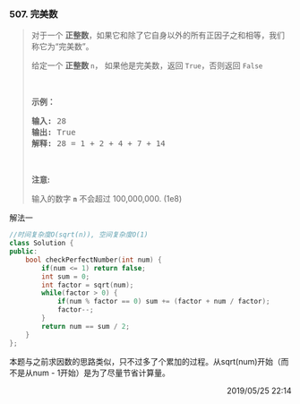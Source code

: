 ### 507. 完美数
> <div class="content__2ebE"><div><p>对于一个&nbsp;<strong>正整数</strong>，如果它和除了它自身以外的所有正因子之和相等，我们称它为“完美数”。</p>
> 
> <p>给定一个&nbsp;<strong>正整数&nbsp;</strong><code>n</code>，&nbsp;如果他是完美数，返回&nbsp;<code>True</code>，否则返回&nbsp;<code>False</code></p>
> 
> <p>&nbsp;</p>
> 
> <p><strong>示例：</strong></p>
> 
> <pre><strong>输入:</strong> 28
> <strong>输出:</strong> True
> <strong>解释:</strong> 28 = 1 + 2 + 4 + 7 + 14
> </pre>
> 
> <p>&nbsp;</p>
> 
> <p><strong>注意:</strong></p>
> 
> <p>输入的数字&nbsp;<strong><code>n</code></strong> 不会超过 100,000,000. (1e8)</p>
> </div></div>

解法一
```cpp
//时间复杂度O(sqrt(n)), 空间复杂度O(1)
class Solution {
public:
    bool checkPerfectNumber(int num) {
        if(num <= 1) return false;
        int sum = 0;
        int factor = sqrt(num);
        while(factor > 0) {
            if(num % factor == 0) sum += (factor + num / factor);
            factor--;
        }
        return num == sum / 2;
    }
};
```

本题与之前求因数的思路类似，只不过多了个累加的过程。从sqrt(num)开始（而不是从num - 1开始）是为了尽量节省计算量。

<div style="text-align: right"> 2019/05/25 22:14 </div>